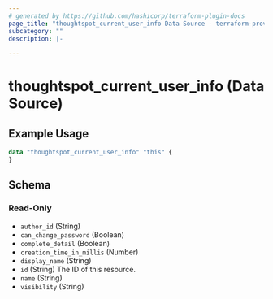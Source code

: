 ```yaml
---
# generated by https://github.com/hashicorp/terraform-plugin-docs
page_title: "thoughtspot_current_user_info Data Source - terraform-provider-thoughtspot"
subcategory: ""
description: |-
  
---
```


# thoughtspot_current_user_info (Data Source)



## Example Usage

```terraform
data "thoughtspot_current_user_info" "this" {
}
```

<!-- schema generated by tfplugindocs -->
## Schema

### Read-Only

- `author_id` (String)
- `can_change_password` (Boolean)
- `complete_detail` (Boolean)
- `creation_time_in_millis` (Number)
- `display_name` (String)
- `id` (String) The ID of this resource.
- `name` (String)
- `visibility` (String)
